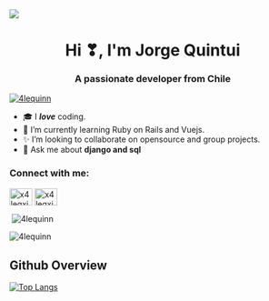 <img src="https://komarev.com/ghpvc/?username=4lequinn">

<h1 align="center">Hi ❣, I'm Jorge Quintui</h1>
<h3 align="center">A passionate developer from Chile</h3>

<p align="left"> <a href="https://github.com/ryo-ma/github-profile-trophy"><img src="https://github-profile-trophy.vercel.app/?username=4lequinn&no-bg=true&theme=dark_lover" alt="4lequinn" /></a> </p>

- 🎓 I _**love**_ coding.
- 📡 I’m currently learning Ruby on Rails and Vuejs.
- ✨ I’m looking to collaborate on opensource and group projects.
- 💬 Ask me about **django and sql**

<h3 align="left">Connect with me:</h3>
<p align="left">
<a href="https://instagram.com/x4leqxinn" target="blank"><img align="center" src="https://raw.githubusercontent.com/rahuldkjain/github-profile-readme-generator/master/src/images/icons/Social/instagram.svg" alt="x4leqxinn" height="30" width="40" /></a>
<a href="https://www.youtube.com/c/x4leqxinn txt" target="blank"><img align="center" src="https://raw.githubusercontent.com/rahuldkjain/github-profile-readme-generator/master/src/images/icons/Social/youtube.svg" alt="x4leqxinn txt" height="30" width="40" /></a>
</p>


<p>&nbsp;<img align="center" src="https://github-readme-stats.vercel.app/api?username=4lequinn&show_icons=true&locale=en" alt="4lequinn" /></p>

<p><img align="center" src="https://github-readme-streak-stats.herokuapp.com/?user=4lequinn&" alt="4lequinn" /></p>

## Github Overview

[![Top Langs](https://github-readme-stats.vercel.app/api/top-langs/?username=4lequinn)](https://github.com/4lequinn/github-readme-stats) 
